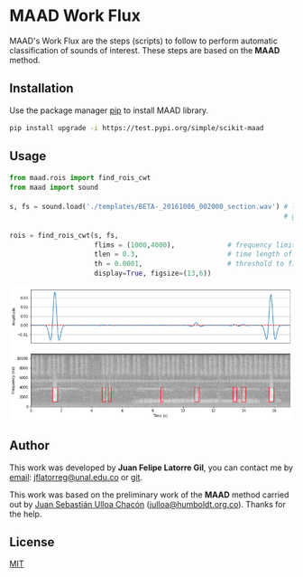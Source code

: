 # MAAD Work Flux
MAAD's Work Flux are the steps (scripts) to follow to perform automatic classification of sounds of interest. These steps are based on the **MAAD** method.

## Installation

Use the package manager [pip](https://pip.pypa.io/en/stable/) to install MAAD library.

```bash
pip install upgrade -i https://test.pypi.org/simple/scikit-maad
```

## Usage

```python
from maad.rois import find_rois_cwt
from maad import sound

s, fs = sound.load('./templates/BETA-_20161006_002000_section.wav') # loads a signal of interest as a floating point time series s.
                                                                    # get the sample rate of the signal fs.
                                               
rois = find_rois_cwt(s, fs, 
                     flims = (1000,4000),             # frequency limits of the regions of interest.
                     tlen = 0.3,                      # time length of the regions of interest.
                     th = 0.0001,                     # threshold to filter the signal
                     display=True, figsize=(13,6))
```

![Alt text](Example/Example.png?raw=true "Title")

## Author

This work was developed by **Juan Felipe Latorre Gil**, you can contact me by [email](mailto:jflatorre@unal.edu.co): <jflatorreg@unal.edu.co> or [git](https://github.com/jflatorreg).

This work was based on the preliminary work of the **MAAD** method carried out by [Juan Sebastián Ulloa Chacón](mailto:julloa@humboldt.org.co) (<julloa@humboldt.org.co>). Thanks for the help.

## License
[MIT](https://choosealicense.com/licenses/mit/)
